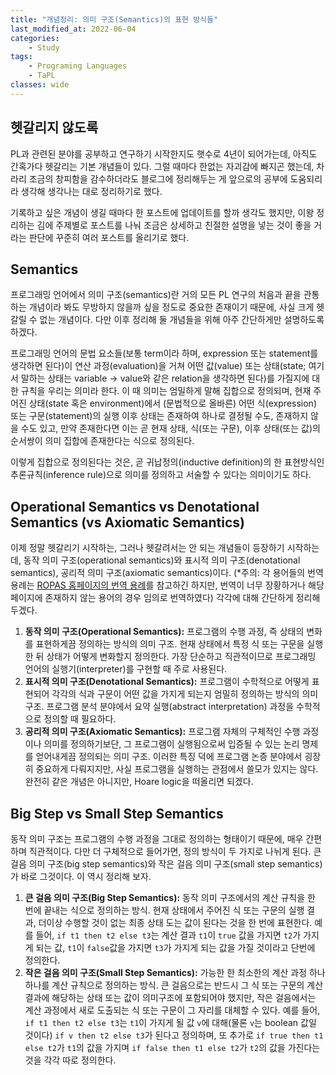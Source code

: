```yaml
---
title: "개념정리: 의미 구조(Semantics)의 표현 방식들"
last_modified_at: 2022-06-04
categories:
    - Study
tags:
    - Programing Languages
    - TaPL
classes: wide
---
```


## 헷갈리지 않도록

PL과 관련된 분야를 공부하고 연구하기 시작한지도 햇수로 4년이 되어가는데, 아직도 간혹가다 헷갈리는 기본 개념들이 있다.
그럴 때마다 한없는 자괴감에 빠지곤 했는데, 차라리 조금의 창피함을 감수하더라도 블로그에 정리해두는 게 앞으로의 공부에 도움되리라 생각해 생각나는 대로 정리하기로 했다.

기록하고 싶은 개념이 생길 때마다 한 포스트에 업데이트를 할까 생각도 했지만, 이왕 정리하는 김에 주제별로 포스트를 나눠 조금은 상세하고 친절한 설명을 넣는 것이 좋을 거라는 판단에 꾸준히 여러 포스트를 올리기로 했다.

## Semantics

프로그래밍 언어에서 의미 구조(semantics)란 거의 모든 PL 연구의 처음과 끝을 관통하는 개념이라 봐도 무방하지 않을까 싶을 정도로 중요한 존재이기 때문에, 사실 크게 헷갈릴 수 없는 개념이다.
다만 이후 정리해 둘 개념들을 위해 아주 간단하게만 설명하도록 하겠다.

프로그래밍 언어의 문법 요소들(보통 term이라 하며, expression 또는 statement를 생각하면 된다)이 연산 과정(evaluation)을 거쳐 어떤 값(value) 또는 상태(state; 여기서 말하는 상태는 variable -> value와 같은 relation을 생각하면 된다)를 가질지에 대한 규칙을 우리는 의미라 한다.
이 때 의미는 엄밀하게 말해 집합으로 정의되며, 현재 주어진 상태(state 혹은 environment)에서 (문법적으로 올바른) 어떤 식(expression) 또는 구문(statement)의 실행 이후 상태는 존재하여 하나로 결정될 수도, 존재하지 않을 수도 있고, 만약 존재한다면 이는 곧 현재 상태, 식(또는 구문), 이후 상태(또는 값)의 순서쌍이 의미 집합에 존재한다는 식으로 정의된다.

이렇게 집합으로 정의된다는 것은, 곧 귀납정의(inductive definition)의 한 표현방식인 추론규칙(inference rule)으로 의미를 정의하고 서술할 수 있다는 의미이기도 하다.

## Operational Semantics vs Denotational Semantics (vs Axiomatic Semantics)

이제 정말 헷갈리기 시작하는, 그러나 헷갈려서는 안 되는 개념들이 등장하기 시작하는데, 동작 의미 구조(operational semantics)와 표시적 의미 구조(denotational semantics), 공리적 의미 구조(axiomatic semantics)이다.
(*주의: 각 용어들의 번역 용례는 [ROPAS 홈페이지의 번역 용례](http://ropas.snu.ac.kr/lib/term/)를 참고하긴 하지만, 번역이 너무 장황하거나 해당 페이지에 존재하지 않는 용어의 경우 임의로 번역하였다)
각각에 대해 간단하게 정리해 두겠다.

1. **동작 의미 구조(Operational Semantics):** 프로그램의 수행 과정, 즉 상태의 변화를 표현하게끔 정의하는 방식의 의미 구조. 현재 상태에서 특정 식 또는 구문을 실행한 뒤 상태가 어떻게 변화할지 정의한다. 가장 단순하고 직관적이므로 프로그래밍 언어의 실행기(interpreter)를 구현할 때 주로 사용된다.
1. **표시적 의미 구조(Denotational Semantics):** 프로그램이 수학적으로 어떻게 표현되어 각각의 식과 구문이 어떤 값을 가지게 되는지 엄밀히 정의하는 방식의 의미 구조. 프로그램 분석 분야에서 요약 실행(abstract interpretation) 과정을 수학적으로 정의할 때 필요하다.
1. **공리적 의미 구조(Axiomatic Semantics):** 프로그램 자체의 구체적인 수행 과정이나 의미를 정의하기보단, 그 프로그램이 실행됨으로써 입증될 수 있는 논리 명제를 얻어내게끔 정의되는 의미 구조. 이러한 특징 덕에 프로그램 논증 분야에서 굉장히 중요하게 다뤄지지만, 사실 프로그램을 실행하는 관점에서 쓸모가 있지는 않다. 완전히 같은 개념은 아니지만, Hoare logic을 떠올리면 되겠다.

## Big Step vs Small Step Semantics

동작 의미 구조는 프로그램의 수행 과정을 그대로 정의하는 형태이기 때문에, 매우 간편하며 직관적이다.
다만 더 구체적으로 들어가면, 정의 방식이 두 가지로 나뉘게 된다.
큰 걸음 의미 구조(big step semantics)와 작은 걸음 의미 구조(small step semantics)가 바로 그것이다.
이 역시 정리해 보자.

1. **큰 걸음 의미 구조(Big Step Semantics):** 동작 의미 구조에서의 계산 규칙을 한 번에 끝내는 식으로 정의하는 방식. 현재 상태에서 주어진 식 또는 구문의 실행 결과, 더이상 수행할 것이 없는 최종 상태 도는 값이 된다는 것을 한 번에 표현한다. 예를 들어, `if t1 then t2 else t3`는 계산 결과 `t1`이 `true` 값을 가지면 `t2`가 가지게 되는 값, `t1`이 `false`값을 가지면 `t3`가 가지게 되는 값을 가질 것이라고 단번에 정의한다.
1. **작은 걸음 의미 구조(Small Step Semantics):** 가능한 한 최소한의 계산 과정 하나하나를 계산 규칙으로 정의하는 방식. 큰 걸음으로는 반드시 그 식 또는 구문의 계산 결과에 해당하는 상태 또는 값이 의미구조에 포함되어야 했지만, 작은 걸음에서는 계산 과정에서 새로 도출되는 식 또는 구문이 그 자리를 대체할 수 있다. 예를 들어, `if t1 then t2 else t3`는 `t1`이 가지게 될 값 `v`에 대해(물론 `v`는 boolean 값일 것이다) `if v then t2 else t3`가 된다고 정의하며, 또 추가로 `if true then t1 else t2`가 `t1`의 값을 가지며 `if false then t1 else t2`가 `t2`의 값을 가진다는 것을 각각 따로 정의한다.